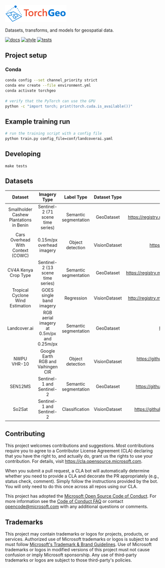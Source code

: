 <img src="logo/logo-color.svg" width="200" alt="TorchGeo"/>

Datasets, transforms, and models for geospatial data.

[![docs](https://github.com/microsoft/torchgeo/actions/workflows/docs.yaml/badge.svg)](https://github.com/microsoft/torchgeo/actions/workflows/docs.yaml)
[![style](https://github.com/microsoft/torchgeo/actions/workflows/style.yaml/badge.svg)](https://github.com/microsoft/torchgeo/actions/workflows/style.yaml)
[![tests](https://github.com/microsoft/torchgeo/actions/workflows/tests.yaml/badge.svg)](https://github.com/microsoft/torchgeo/actions/workflows/tests.yaml)

## Project setup

### Conda

```bash
conda config --set channel_priority strict
conda env create --file environment.yml
conda activate torchgeo

# verify that the PyTorch can use the GPU
python -c "import torch; print(torch.cuda.is_available())"
```

## Example training run

```bash
# run the training script with a config file
python train.py config_file=conf/landcoverai.yaml
```

## Developing

```
make tests
```

## Datasets

|                 Dataset                 	|                Imagery Type                	|       Label Type      	|  Dataset Type 	|                     External Link                    	|
|:---------------------------------------:	|:------------------------------------------:	|:---------------------:	|:-------------:	|:----------------------------------------------------:	|
| Smallholder Cashew Plantations in Benin 	| Sentinel-2 (71 scene time series)          	| Semantic segmentation 	| GeoDataset    	| https://registry.mlhub.earth/10.34911/rdnt.hfv20i/   	|
| Cars Overhead With Context (COWC)       	| 0.15m/px overhead imagery                  	| Object detection      	| VisionDataset 	| https://gdo152.llnl.gov/cowc/                        	|
| CV4A Kenya Crop Type                    	| Sentinel-2 (13 scene time series)          	| Semantic segmentation 	| GeoDataset    	| https://registry.mlhub.earth/10.34911/rdnt.dw605x/   	|
| Tropical Cyclone Wind Estimation        	| GOES single band imagery                   	| Regression            	| VisionDataset 	| http://registry.mlhub.earth/10.34911/rdnt.xs53up/    	|
| Landcover.ai                            	| RGB aerial imagery at 0.5m/px and 0.25m/px 	| Semantic segmentation 	| GeoDataset    	| https://landcover.ai/                                	|
| NWPU VHR-10                             	| Google Earth RGB and Vaihingen CIR         	| Object detection      	| VisionDataset 	| https://github.com/chaozhong2010/VHR-10_dataset_coco 	|
| SEN12MS                                 	| Sentinel-1 and Sentinel-2                  	| Semantic segmentation 	| GeoDataset    	| https://github.com/schmitt-muc/SEN12MS               	|
| So2Sat                                  	| Sentinel-1 and Sentinel-2                  	| Classification        	| VisionDataset 	| https://github.com/zhu-xlab/So2Sat-LCZ42             	|


## Contributing

This project welcomes contributions and suggestions.  Most contributions require you to agree to a
Contributor License Agreement (CLA) declaring that you have the right to, and actually do, grant us
the rights to use your contribution. For details, visit https://cla.opensource.microsoft.com.

When you submit a pull request, a CLA bot will automatically determine whether you need to provide
a CLA and decorate the PR appropriately (e.g., status check, comment). Simply follow the instructions
provided by the bot. You will only need to do this once across all repos using our CLA.

This project has adopted the [Microsoft Open Source Code of Conduct](https://opensource.microsoft.com/codeofconduct/).
For more information see the [Code of Conduct FAQ](https://opensource.microsoft.com/codeofconduct/faq/) or
contact [opencode@microsoft.com](mailto:opencode@microsoft.com) with any additional questions or comments.

## Trademarks

This project may contain trademarks or logos for projects, products, or services. Authorized use of Microsoft
trademarks or logos is subject to and must follow
[Microsoft's Trademark & Brand Guidelines](https://www.microsoft.com/en-us/legal/intellectualproperty/trademarks/usage/general).
Use of Microsoft trademarks or logos in modified versions of this project must not cause confusion or imply Microsoft sponsorship.
Any use of third-party trademarks or logos are subject to those third-party's policies.

